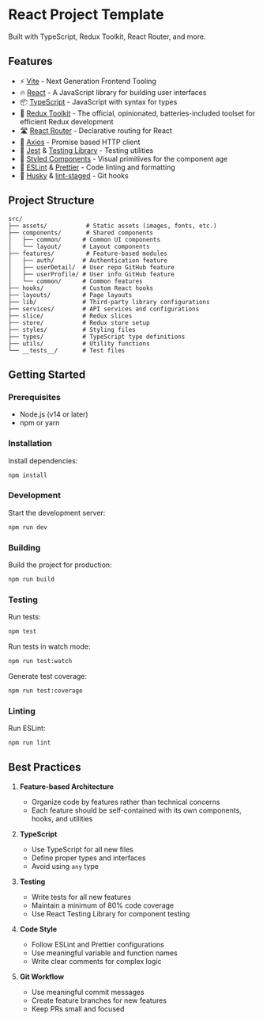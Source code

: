 # React Project Template

Built with TypeScript, Redux Toolkit, React Router, and more.

## Features

- ⚡️ [Vite](https://vitejs.dev/) - Next Generation Frontend Tooling
- 🔥 [React](https://reactjs.org/) - A JavaScript library for building user interfaces
- 📦 [TypeScript](https://www.typescriptlang.org/) - JavaScript with syntax for types
- 🎨 [Redux Toolkit](https://redux-toolkit.js.org/) - The official, opinionated, batteries-included toolset for efficient Redux development
- 🛣️ [React Router](https://reactrouter.com/) - Declarative routing for React
- 📡 [Axios](https://axios-http.com/) - Promise based HTTP client
- 🧪 [Jest](https://jestjs.io/) & [Testing Library](https://testing-library.com/) - Testing utilities
- 💅 [Styled Components](https://styled-components.com/) - Visual primitives for the component age
- 💅 [ESLint](https://eslint.org/) & [Prettier](https://prettier.io/) - Code linting and formatting
- 🐶 [Husky](https://typicode.github.io/husky/) & [lint-staged](https://github.com/okonet/lint-staged) - Git hooks

## Project Structure

```
src/
├── assets/           # Static assets (images, fonts, etc.)
├── components/       # Shared components
│   ├── common/      # Common UI components
│   └── layout/      # Layout components
├── features/         # Feature-based modules
│   ├── auth/        # Authentication feature
│   ├── userDetail/  # User repo GitHub feature
│   ├── userProfile/ # User info GitHub feature
│   └── common/      # Common features
├── hooks/           # Custom React hooks
├── layouts/         # Page layouts
├── lib/             # Third-party library configurations
├── services/        # API services and configurations
├── slice/           # Redux slices
├── store/           # Redux store setup
├── styles/          # Styling files
├── types/           # TypeScript type definitions
├── utils/           # Utility functions
└── __tests__/       # Test files
```

## Getting Started

### Prerequisites

- Node.js (v14 or later)
- npm or yarn

### Installation

Install dependencies:

```bash
npm install
```

### Development

Start the development server:

```bash
npm run dev
```

### Building

Build the project for production:

```bash
npm run build
```

### Testing

Run tests:

```bash
npm test
```

Run tests in watch mode:

```bash
npm run test:watch
```

Generate test coverage:

```bash
npm run test:coverage
```

### Linting

Run ESLint:

```bash
npm run lint
```

## Best Practices

1. **Feature-based Architecture**

   - Organize code by features rather than technical concerns
   - Each feature should be self-contained with its own components, hooks, and utilities

2. **TypeScript**

   - Use TypeScript for all new files
   - Define proper types and interfaces
   - Avoid using `any` type

3. **Testing**

   - Write tests for all new features
   - Maintain a minimum of 80% code coverage
   - Use React Testing Library for component testing

4. **Code Style**

   - Follow ESLint and Prettier configurations
   - Use meaningful variable and function names
   - Write clear comments for complex logic

5. **Git Workflow**
   - Use meaningful commit messages
   - Create feature branches for new features
   - Keep PRs small and focused
